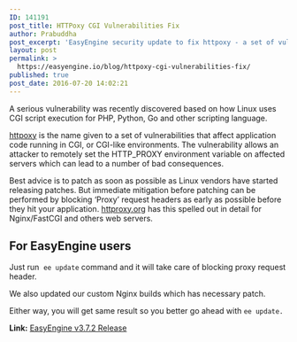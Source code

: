 ```yaml
---
ID: 141191
post_title: HTTPoxy CGI Vulnerabilities Fix
author: Prabuddha
post_excerpt: 'EasyEngine security update to fix httpoxy - a set of vulnerabilities that affects PHP/CGI applications that rely on HTTP_PROXY header'
layout: post
permalink: >
  https://easyengine.io/blog/httpoxy-cgi-vulnerabilities-fix/
published: true
post_date: 2016-07-20 14:02:21
---
```

A serious vulnerability was recently discovered based on how Linux uses CGI script execution for PHP, Python, Go and other scripting language.

<a href="https://httpoxy.org/">httpoxy</a> is the name given to a set of vulnerabilities that affect application code running in CGI, or CGI-like environments. The vulnerability allows an attacker to remotely set the HTTP_PROXY environment variable on affected servers which can lead to a number of bad consequences.

Best advice is to patch as soon as possible as Linux vendors have started releasing patches. But immediate mitigation before patching can be performed by blocking ‘Proxy’ request headers as early as possible before they hit your application. <a href="https://httpoxy.org/">httproxy.org</a> has this spelled out in detail for Nginx/FastCGI and others web servers.
<h2>For EasyEngine users</h2>
Just run  <code>ee update</code> command and it will take care of blocking proxy request header.

We also updated our custom Nginx builds which has necessary patch.

Either way, you will get same result so you better go ahead with <code>ee update.</code>

<strong>Link:</strong> <a href="https://github.com/EasyEngine/easyengine/releases/tag/v3.7.2">EasyEngine v3.7.2 Release</a>
